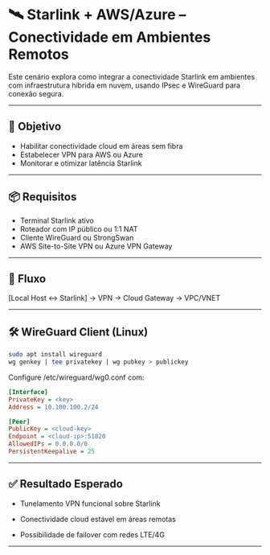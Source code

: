 # 🛰️ Starlink + AWS/Azure – Conectividade em Ambientes Remotos

Este cenário explora como integrar a conectividade Starlink em ambientes com infraestrutura híbrida em nuvem, usando IPsec e WireGuard para conexão segura.

---

## 🎯 Objetivo

- Habilitar conectividade cloud em áreas sem fibra
- Estabelecer VPN para AWS ou Azure
- Monitorar e otimizar latência Starlink

---

## 📦 Requisitos

- Terminal Starlink ativo
- Roteador com IP público ou 1:1 NAT
- Cliente WireGuard ou StrongSwan
- AWS Site-to-Site VPN ou Azure VPN Gateway

---

## 🔁 Fluxo

[Local Host ↔ Starlink] → VPN → Cloud Gateway → VPC/VNET

---

## 🛠️ WireGuard Client (Linux)

```bash
sudo apt install wireguard
wg genkey | tee privatekey | wg pubkey > publickey
```
Configure /etc/wireguard/wg0.conf com:
```ini
[Interface]
PrivateKey = <key>
Address = 10.100.100.2/24

[Peer]
PublicKey = <cloud-key>
Endpoint = <cloud-ip>:51820
AllowedIPs = 0.0.0.0/0
PersistentKeepalive = 25
```

---

## ✅ Resultado Esperado

- Tunelamento VPN funcional sobre Starlink

- Conectividade cloud estável em áreas remotas

- Possibilidade de failover com redes LTE/4G

---

